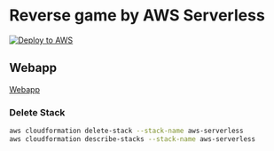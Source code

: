 # Reverse game by AWS Serverless

[![Deploy to AWS](https://github.com/clerk1983/aws-serverless/actions/workflows/sam-deploy.yaml/badge.svg)](https://github.com/clerk1983/aws-serverless/actions/workflows/sam-deploy.yaml)

## Webapp

[Webapp](http://aws-serverless-frontend-s3-ap-northeast-1-465068362057.s3-website-ap-northeast-1.amazonaws.com/)

### Delete Stack

```bash
aws cloudformation delete-stack --stack-name aws-serverless
aws cloudformation describe-stacks --stack-name aws-serverless
```
